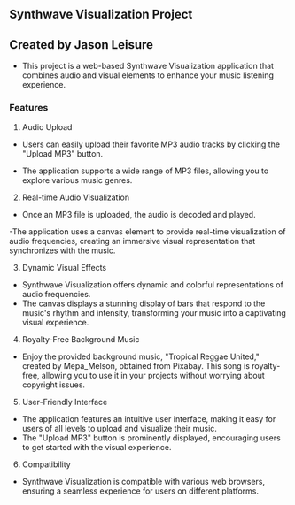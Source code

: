 ## Synthwave Visualization Project
## Created by Jason Leisure

- This project is a web-based Synthwave Visualization application that combines audio and visual elements to enhance your music listening experience.

### Features

1. Audio Upload

- Users can easily upload their favorite MP3 audio tracks by clicking the "Upload MP3" button.

- The application supports a wide range of MP3 files, allowing you to explore various music genres.

2. Real-time Audio Visualization

- Once an MP3 file is uploaded, the audio is decoded and played.

-The application uses a canvas element to provide real-time visualization of audio frequencies, creating an immersive visual representation that synchronizes with the music.

3. Dynamic Visual Effects

- Synthwave Visualization offers dynamic and colorful representations of audio frequencies.
- The canvas displays a stunning display of bars that respond to the music's rhythm and intensity, transforming your music into a captivating visual experience.

4. Royalty-Free Background Music

- Enjoy the provided background music, "Tropical Reggae United," created by Mepa_Melson, obtained from Pixabay. This song is royalty-free, allowing you to use it in your projects without worrying about copyright issues.

5. User-Friendly Interface

- The application features an intuitive user interface, making it easy for users of all levels to upload and visualize their music.
- The "Upload MP3" button is prominently displayed, encouraging users to get started with the visual experience.

6. Compatibility

- Synthwave Visualization is compatible with various web browsers, ensuring a seamless experience for users on different platforms.
